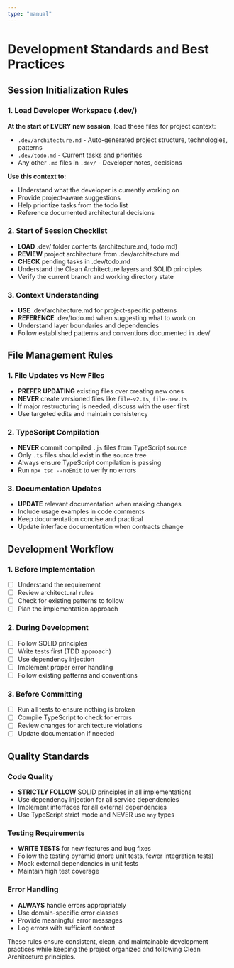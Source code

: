 ```yaml
---
type: "manual"
---
```


# Development Standards and Best Practices

## Session Initialization Rules

### 1. Load Developer Workspace (.dev/)
**At the start of EVERY new session**, load these files for project context:
- `.dev/architecture.md` - Auto-generated project structure, technologies, patterns
- `.dev/todo.md` - Current tasks and priorities
- Any other `.md` files in `.dev/` - Developer notes, decisions

**Use this context to:**
- Understand what the developer is currently working on
- Provide project-aware suggestions
- Help prioritize tasks from the todo list
- Reference documented architectural decisions

### 2. Start of Session Checklist
- **LOAD** .dev/ folder contents (architecture.md, todo.md)
- **REVIEW** project architecture from .dev/architecture.md
- **CHECK** pending tasks in .dev/todo.md
- Understand the Clean Architecture layers and SOLID principles
- Verify the current branch and working directory state

### 3. Context Understanding
- **USE** .dev/architecture.md for project-specific patterns
- **REFERENCE** .dev/todo.md when suggesting what to work on
- Understand layer boundaries and dependencies
- Follow established patterns and conventions documented in .dev/

## File Management Rules

### 1. File Updates vs New Files
- **PREFER UPDATING** existing files over creating new ones
- **NEVER** create versioned files like `file-v2.ts`, `file-new.ts`
- If major restructuring is needed, discuss with the user first
- Use targeted edits and maintain consistency

### 2. TypeScript Compilation
- **NEVER** commit compiled `.js` files from TypeScript source
- Only `.ts` files should exist in the source tree
- Always ensure TypeScript compilation is passing
- Run `npx tsc --noEmit` to verify no errors

### 3. Documentation Updates
- **UPDATE** relevant documentation when making changes
- Include usage examples in code comments
- Keep documentation concise and practical
- Update interface documentation when contracts change

## Development Workflow

### 1. Before Implementation
- [ ] Understand the requirement
- [ ] Review architectural rules
- [ ] Check for existing patterns to follow
- [ ] Plan the implementation approach

### 2. During Development
- [ ] Follow SOLID principles
- [ ] Write tests first (TDD approach)
- [ ] Use dependency injection
- [ ] Implement proper error handling
- [ ] Follow existing patterns and conventions

### 3. Before Committing
- [ ] Run all tests to ensure nothing is broken
- [ ] Compile TypeScript to check for errors
- [ ] Review changes for architecture violations
- [ ] Update documentation if needed

## Quality Standards

### Code Quality
- **STRICTLY FOLLOW** SOLID principles in all implementations
- Use dependency injection for all service dependencies
- Implement interfaces for all external dependencies
- Use TypeScript strict mode and NEVER use `any` types

### Testing Requirements
- **WRITE TESTS** for new features and bug fixes
- Follow the testing pyramid (more unit tests, fewer integration tests)
- Mock external dependencies in unit tests
- Maintain high test coverage

### Error Handling
- **ALWAYS** handle errors appropriately
- Use domain-specific error classes
- Provide meaningful error messages
- Log errors with sufficient context

These rules ensure consistent, clean, and maintainable development practices while keeping the project organized and following Clean Architecture principles.
